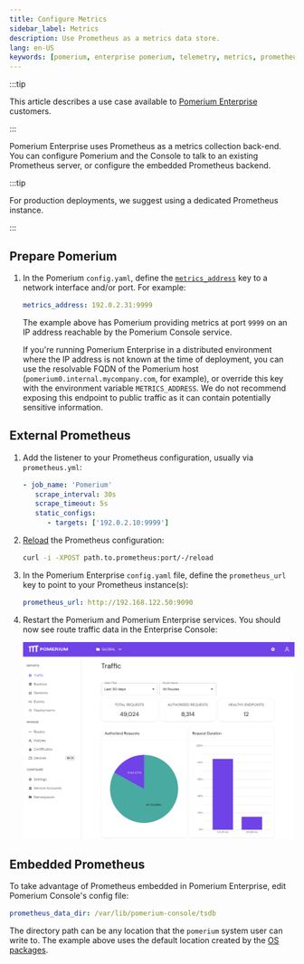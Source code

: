 ```yaml
---
title: Configure Metrics
sidebar_label: Metrics
description: Use Prometheus as a metrics data store.
lang: en-US
keywords: [pomerium, enterprise pomerium, telemetry, metrics, prometheus]
---
```


:::tip

This article describes a use case available to [Pomerium Enterprise](/docs/enterprise/about) customers.

:::

Pomerium Enterprise uses Prometheus as a metrics collection back-end. You can configure Pomerium and the Console to talk to an existing Prometheus server, or configure the embedded Prometheus backend.

:::tip

For production deployments, we suggest using a dedicated Prometheus instance.

:::

## Prepare Pomerium

1. In the Pomerium `config.yaml`, define the [`metrics_address`](/docs/reference/metrics-address) key to a network interface and/or port. For example:

   ```yaml title="config.yaml"
   metrics_address: 192.0.2.31:9999
   ```

   The example above has Pomerium providing metrics at port `9999` on an IP address reachable by the Pomerium Console service.

   If you're running Pomerium Enterprise in a distributed environment where the IP address is not known at the time of deployment, you can use the resolvable FQDN of the Pomerium host (`pomerium0.internal.mycompany.com`, for example), or override this key with the environment variable `METRICS_ADDRESS`. We do not recommend exposing this endpoint to public traffic as it can contain potentially sensitive information.

## External Prometheus

1. Add the listener to your Prometheus configuration, usually via `prometheus.yml`:

   ```yaml
   - job_name: 'Pomerium'
      scrape_interval: 30s
      scrape_timeout: 5s
      static_configs:
         - targets: ['192.0.2.10:9999']

   ```

1. [Reload](https://prometheus.io/docs/prometheus/latest/configuration/configuration/#configuration) the Prometheus configuration:

   ```bash
   curl -i -XPOST path.to.prometheus:port/-/reload
   ```

1. In the Pomerium Enterprise `config.yaml` file, define the `prometheus_url` key to point to your Prometheus instance(s):

   ```yaml
   prometheus_url: http://192.168.122.50:9090
   ```

1. Restart the Pomerium and Pomerium Enterprise services. You should now see route traffic data in the Enterprise Console:

   ![Traffic Data in Pomerium Enterprise](./img/metrics/console-route-traffic.png)

## Embedded Prometheus

To take advantage of Prometheus embedded in Pomerium Enterprise, edit Pomerium Console's config file:

```yaml title="config.yaml"
prometheus_data_dir: /var/lib/pomerium-console/tsdb
```

The directory path can be any location that the `pomerium` system user can write to. The example above uses the default location created by the [OS packages](/docs/enterprise/install/quickstart).
